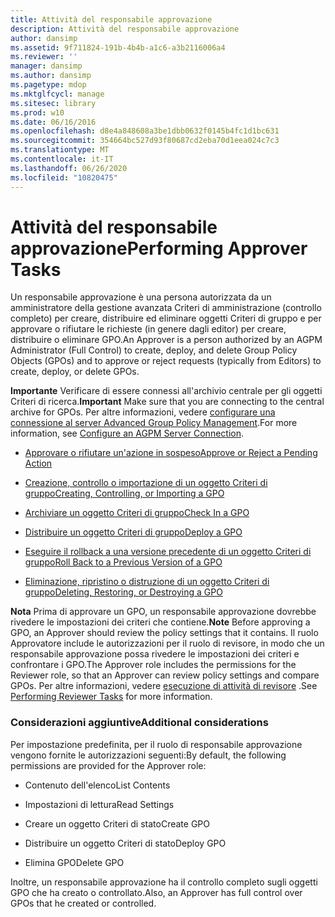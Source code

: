 ```yaml
---
title: Attività del responsabile approvazione
description: Attività del responsabile approvazione
author: dansimp
ms.assetid: 9f711824-191b-4b4b-a1c6-a3b2116006a4
ms.reviewer: ''
manager: dansimp
ms.author: dansimp
ms.pagetype: mdop
ms.mktglfcycl: manage
ms.sitesec: library
ms.prod: w10
ms.date: 06/16/2016
ms.openlocfilehash: d8e4a848608a3be1dbb0632f0145b4fc1d1bc631
ms.sourcegitcommit: 354664bc527d93f80687cd2eba70d1eea024c7c3
ms.translationtype: MT
ms.contentlocale: it-IT
ms.lasthandoff: 06/26/2020
ms.locfileid: "10820475"
---
```

# <span data-ttu-id="300fc-103">Attività del responsabile approvazione</span><span class="sxs-lookup"><span data-stu-id="300fc-103">Performing Approver Tasks</span></span>


<span data-ttu-id="300fc-104">Un responsabile approvazione è una persona autorizzata da un amministratore della gestione avanzata Criteri di amministrazione (controllo completo) per creare, distribuire ed eliminare oggetti Criteri di gruppo e per approvare o rifiutare le richieste (in genere dagli editor) per creare, distribuire o eliminare GPO.</span><span class="sxs-lookup"><span data-stu-id="300fc-104">An Approver is a person authorized by an AGPM Administrator (Full Control) to create, deploy, and delete Group Policy Objects (GPOs) and to approve or reject requests (typically from Editors) to create, deploy, or delete GPOs.</span></span>

<span data-ttu-id="300fc-105">**Importante**  Verificare di essere connessi all'archivio centrale per gli oggetti Criteri di ricerca.</span><span class="sxs-lookup"><span data-stu-id="300fc-105">**Important** Make sure that you are connecting to the central archive for GPOs.</span></span> <span data-ttu-id="300fc-106">Per altre informazioni, vedere [configurare una connessione al server Advanced Group Policy Management](configure-an-agpm-server-connection-reviewer-agpm30ops.md).</span><span class="sxs-lookup"><span data-stu-id="300fc-106">For more information, see [Configure an AGPM Server Connection](configure-an-agpm-server-connection-reviewer-agpm30ops.md).</span></span>

 

-   [<span data-ttu-id="300fc-107">Approvare o rifiutare un'azione in sospeso</span><span class="sxs-lookup"><span data-stu-id="300fc-107">Approve or Reject a Pending Action</span></span>](approve-or-reject-a-pending-action-agpm30ops.md)

-   [<span data-ttu-id="300fc-108">Creazione, controllo o importazione di un oggetto Criteri di gruppo</span><span class="sxs-lookup"><span data-stu-id="300fc-108">Creating, Controlling, or Importing a GPO</span></span>](creating-controlling-or-importing-a-gpo-editor-agpm30ops.md)

-   [<span data-ttu-id="300fc-109">Archiviare un oggetto Criteri di gruppo</span><span class="sxs-lookup"><span data-stu-id="300fc-109">Check In a GPO</span></span>](check-in-a-gpo-agpm30ops.md)

-   [<span data-ttu-id="300fc-110">Distribuire un oggetto Criteri di gruppo</span><span class="sxs-lookup"><span data-stu-id="300fc-110">Deploy a GPO</span></span>](deploy-a-gpo-agpm30ops.md)

-   [<span data-ttu-id="300fc-111">Eseguire il rollback a una versione precedente di un oggetto Criteri di gruppo</span><span class="sxs-lookup"><span data-stu-id="300fc-111">Roll Back to a Previous Version of a GPO</span></span>](roll-back-to-a-previous-version-of-a-gpo-agpm30ops.md)

-   [<span data-ttu-id="300fc-112">Eliminazione, ripristino o distruzione di un oggetto Criteri di gruppo</span><span class="sxs-lookup"><span data-stu-id="300fc-112">Deleting, Restoring, or Destroying a GPO</span></span>](deleting-restoring-or-destroying-a-gpo-agpm30ops.md)

<span data-ttu-id="300fc-113">**Nota**  Prima di approvare un GPO, un responsabile approvazione dovrebbe rivedere le impostazioni dei criteri che contiene.</span><span class="sxs-lookup"><span data-stu-id="300fc-113">**Note** Before approving a GPO, an Approver should review the policy settings that it contains.</span></span> <span data-ttu-id="300fc-114">Il ruolo Approvatore include le autorizzazioni per il ruolo di revisore, in modo che un responsabile approvazione possa rivedere le impostazioni dei criteri e confrontare i GPO.</span><span class="sxs-lookup"><span data-stu-id="300fc-114">The Approver role includes the permissions for the Reviewer role, so that an Approver can review policy settings and compare GPOs.</span></span> <span data-ttu-id="300fc-115">Per altre informazioni, vedere [esecuzione di attività di revisore](performing-reviewer-tasks-agpm30ops.md) .</span><span class="sxs-lookup"><span data-stu-id="300fc-115">See [Performing Reviewer Tasks](performing-reviewer-tasks-agpm30ops.md) for more information.</span></span>

 

### <span data-ttu-id="300fc-116">Considerazioni aggiuntive</span><span class="sxs-lookup"><span data-stu-id="300fc-116">Additional considerations</span></span>

<span data-ttu-id="300fc-117">Per impostazione predefinita, per il ruolo di responsabile approvazione vengono fornite le autorizzazioni seguenti:</span><span class="sxs-lookup"><span data-stu-id="300fc-117">By default, the following permissions are provided for the Approver role:</span></span>

-   <span data-ttu-id="300fc-118">Contenuto dell'elenco</span><span class="sxs-lookup"><span data-stu-id="300fc-118">List Contents</span></span>

-   <span data-ttu-id="300fc-119">Impostazioni di lettura</span><span class="sxs-lookup"><span data-stu-id="300fc-119">Read Settings</span></span>

-   <span data-ttu-id="300fc-120">Creare un oggetto Criteri di stato</span><span class="sxs-lookup"><span data-stu-id="300fc-120">Create GPO</span></span>

-   <span data-ttu-id="300fc-121">Distribuire un oggetto Criteri di stato</span><span class="sxs-lookup"><span data-stu-id="300fc-121">Deploy GPO</span></span>

-   <span data-ttu-id="300fc-122">Elimina GPO</span><span class="sxs-lookup"><span data-stu-id="300fc-122">Delete GPO</span></span>

<span data-ttu-id="300fc-123">Inoltre, un responsabile approvazione ha il controllo completo sugli oggetti GPO che ha creato o controllato.</span><span class="sxs-lookup"><span data-stu-id="300fc-123">Also, an Approver has full control over GPOs that he created or controlled.</span></span>

 

 





